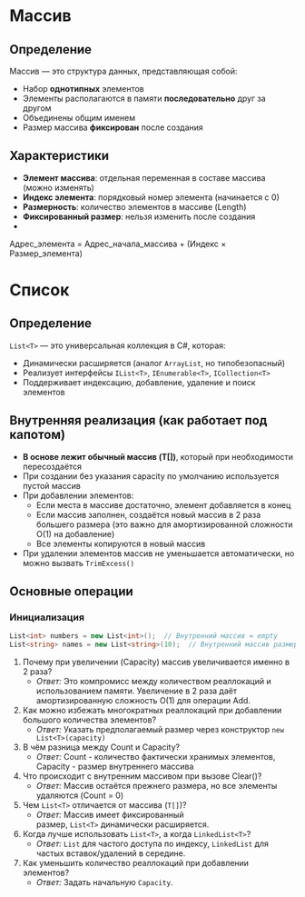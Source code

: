 # Массив
## Определение
Массив — это структура данных, представляющая собой:
- Набор **однотипных** элементов
- Элементы располагаются в памяти **последовательно** друг за другом
- Объединены общим именем
- Размер массива **фиксирован** после создания

## Характеристики
- **Элемент массива**: отдельная переменная в составе массива (можно изменять)
- **Индекс элемента**: порядковый номер элемента (начинается с 0)
- **Размерность**: количество элементов в массиве (Length)
- **Фиксированный размер**: нельзя изменить после создания
- 
Адрес_элемента = Адрес_начала_массива + (Индекс × Размер_элемента)

# Список
## Определение  
`List<T>` — это универсальная коллекция в C#, которая:
- Динамически расширяется (аналог `ArrayList`, но типобезопасный)
- Реализует интерфейсы `IList<T>`, `IEnumerable<T>`, `ICollection<T>`
- Поддерживает индексацию, добавление, удаление и поиск элементов

## Внутренняя реализация (как работает под капотом)
- **В основе лежит обычный массив (T[])**, который при необходимости пересоздаётся
- При создании без указания capacity по умолчанию используется пустой массив
- При добавлении элементов:
  - Если места в массиве достаточно, элемент добавляется в конец
  - Если массив заполнен, создаётся новый массив в 2 раза большего размера (это важно для амортизированной сложности O(1) на добавление)
  - Все элементы копируются в новый массив
- При удалении элементов массив не уменьшается автоматически, но можно вызвать `TrimExcess()`

## Основные операции  
### Инициализация  
```csharp
List<int> numbers = new List<int>();  // Внутренний массив = empty
List<string> names = new List<string>(10);  // Внутренний массив размером 10
```

1. Почему при увеличении (Capacity) массив увеличивается именно в 2 раза?
    - _Ответ:_ Это компромисс между количеством реаллокаций и использованием памяти. Увеличение в 2 раза даёт амортизированную сложность O(1) для операции Add.
2. Как можно избежать многократных реаллокаций при добавлении большого количества элементов?
    - _Ответ:_ Указать предполагаемый размер через конструктор `new List<T>(capacity)`
3. В чём разница между Count и Capacity?
    - _Ответ:_ Count - количество фактически хранимых элементов, Capacity - размер внутреннего массива
4. Что происходит с внутренним массивом при вызове Clear()?
    - _Ответ:_ Массив остаётся прежнего размера, но все элементы удаляются (Count = 0)
5. Чем `List<T>` отличается от массива (`T[]`)?
    - _Ответ:_ Массив имеет фиксированный размер, `List<T>` динамически расширяется.
6. Когда лучше использовать `List<T>`, а когда `LinkedList<T>`?
    - _Ответ:_ `List` для частого доступа по индексу, `LinkedList` для частых вставок/удалений в середине.
7. Как уменьшить количество реаллокаций при добавлении элементов?
    - _Ответ:_ Задать начальную `Capacity`.

